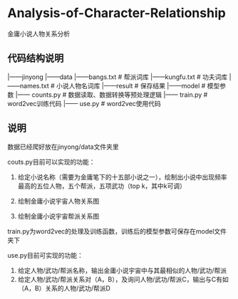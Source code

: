 # Analysis-of-Character-Relationship
金庸小说人物关系分析
##  代码结构说明
|——jinyong
    |——data
	      |——bangs.txt  #  帮派词库
				|——kungfu.txt  #  功夫词库
				|——names.txt  #  小说人物名词库
|——result  #  保存结果
|——model  # 模型参数
|—— counts.py # 数据读取、数据转换等预处理逻辑
|—— train.py # word2vec训练代码
|—— use.py # word2vec使用代码

## 说明

数据已经爬好放在jinyong/data文件夹里

couts.py目前可以实现的功能：

1. 给定小说名称（需要为金庸笔下的十五部小说之一），绘制出小说中出现频率最高的五位人物，五个帮派，五项武功（top k，其中k可调）

2. 绘制金庸小说宇宙人物关系图
3. 绘制金庸小说宇宙帮派关系图

train.py为word2vec的处理及训练函数，训练后的模型参数可保存在model文件夹下

use.py目前可实现的功能：

1. 给定人物/武功/帮派名称，输出金庸小说宇宙中与其最相似的人物/武功/帮派
2. 给定人物/武功/帮派关系对（A，B），及询问人物/武功/帮派C，输出与C有如（A，B）关系的人物/武功/帮派D
